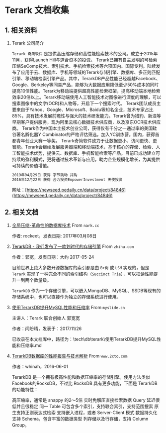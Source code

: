 # Terark 文档收集

## 1. 相关资料

1. Terark 公司简介

    `Terark 奇简软件` 是提供高压缩存储和高性能检索技术的公司。成立于2015年11月，获得Launch Hill与道合资本的投资。 Terark已拥有自主发明的可检索压缩SeComp技术、索引技术、手机检索技术等六项国内、国际专利。陆续发布了应用于云、数据库、手机等领域的Terark存储引擎、数据库、多正则匹配引擎、移动端检索引擎产品。其中，TerarkDB产品性能已经超越Facebook、Google、Berkeley等同类产品，能够为大数据应用降低至少50%成本的同时提高10倍性能。Terark为移动端提供超高性能检索框架，提高移动端本地检索效率20倍以上。Terark移动端使用人工智能技术对图像进行深度的理解，可以搜素图像中的文字(OCR)和人物等，开启下一个搜索时代。 Terark团队成员主要来自于Yahoo、Google、Microsoft、Baidu等知名企业，技术专家占比85%，具有技术发展前瞻性与强大的技术研发能力。Terark曾为猎豹、新浪等早期客户提供服务，现为阿里云核心数据技术供应商，以及京东OCR技术供应商。 Terark作为中国本土技术创业公司，获得仅有千分之一通过率的美国硅谷著名孵化器Y Combinator的严格评估筛选，加入YC训练营。国内，获得首都青年创业大赛一等奖。 Terark奇简软件致力于让数据更小、访问更快、更智能。Terark会继续发展服务器端和移动端技术，基于核心的存储、检索、人工智能技术优势，提供云、数据库、手机智能检索等产品。目前已成功建立可持续的盈利模式，更将通过技术革新与应用，助力企业规模化增长，为其提供可持续的价值增值。

    ```bash
    2019年04月29日 获得 字节跳动 并购
    2016年12月22日 获得 合力投资EmpowerInvestment 天使投资
    ```

    网址：[https://newseed.pedaily.cn/data/project/84846](https://newseed.pedaily.cn/data/project/84846)

## 2. 相关文档

1. [全局压缩-革命性的数据库技术](http://nark.cc/p/?p=1720) From `nark.cc`

    作者: rockeet，发表日期: 2017年03月08日

2. [TerarkDB - 我们发布了一款划时代的存储引擎](https://zhuanlan.zhihu.com/p/21493877) From `zhihu.com`

    作者：郭宽，发表日期：大约 2017-05-24

    目前世界上绝大多数开源数据库的索引都是由 `B+树` 或 `LSM` 实现的，但是 `Terark` 实现了一种完全不同的索引结构（`Succinct Trie`），可以把读性能提升一到两个数量级。

    `TerarkDB` 作为一个存储引擎，可以嵌入MongoDB、MySQL、SSDB等现有的存储系统中，也可以直接作为独立的存储系统进行使用。

3. [使用TerarkDB提升MySQL性能和压缩率](https://myslide.cn/slides/5559) From `myslide.cn`

    主讲人：Terark 联合创始人 郭宽宽

    作者：闫盼晴，发表于：2017/11/26

    已收录在本文档库中，路径为：\tech\db\terark\使用TerarkDB提升MySQL性能和压缩率.md

4. [TerarkDB数据库的性能报告与技术解析](https://www.2cto.com/database/201606/513841.html) From `www.2cto.com`

    作者：whinah，2016-06-01

    TerarkDB 是一个拥有极高性能和数据压缩率的存储引擎。使用方法类似Facebook的RocksDB，不过比 RocksDB 具有更多功能，下面是 TerarkDB 的功能特性：

    高压缩率，通常是 snappy 的2～5倍 实时免解压直接检索数据 Query 延迟很低并且很稳定 同一 Table 可包含多个索引，支持联合索引，支持范围搜索 原生支持正则表达式检索 支持嵌入进程，或者 Server-Client 模式 数据持久化 支持 Schema，包含丰富的数据类型 列存储以及行存储，支持 Column Group。
